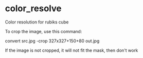 # color_resolve
Color resolution for rubiks cube

To crop the image, use this command:

convert src.jpg -crop 327x327+150+80 out.jpg

If the image is not cropped, it will not fit the mask, then don't work
